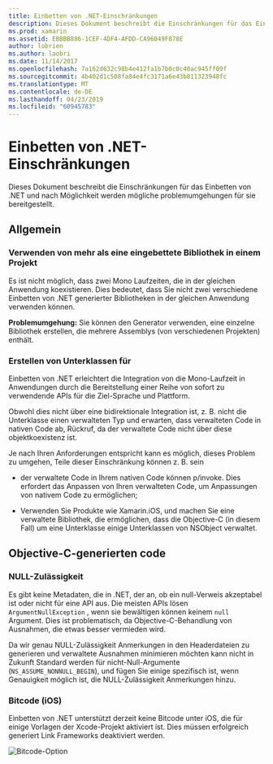 ```yaml
---
title: Einbetten von .NET-Einschränkungen
description: Dieses Dokument beschreibt die Einschränkungen für das Einbetten von .NET, das Tool, das Ihnen ermöglicht, die .NET Code in anderen Programmiersprachen nutzen.
ms.prod: xamarin
ms.assetid: EBBBB886-1CEF-4DF4-AFDD-CA96049F878E
author: lobrien
ms.author: laobri
ms.date: 11/14/2017
ms.openlocfilehash: 7a162d632c98b4e412fa1b7b0c0c40ac945ff09f
ms.sourcegitcommit: 4b402d1c508fa84e4fc3171a6e43b811323948fc
ms.translationtype: MT
ms.contentlocale: de-DE
ms.lasthandoff: 04/23/2019
ms.locfileid: "60945783"
---
```

# <a name="net-embedding-limitations"></a>Einbetten von .NET-Einschränkungen

Dieses Dokument beschreibt die Einschränkungen für das Einbetten von .NET und nach Möglichkeit werden mögliche problemumgehungen für sie bereitgestellt.

## <a name="general"></a>Allgemein

### <a name="use-more-than-one-embedded-library-in-a-project"></a>Verwenden von mehr als eine eingebettete Bibliothek in einem Projekt

Es ist nicht möglich, dass zwei Mono Laufzeiten, die in der gleichen Anwendung koexistieren. Dies bedeutet, dass Sie nicht zwei verschiedene Einbetten von .NET generierter Bibliotheken in der gleichen Anwendung verwenden können.

**Problemumgehung:** Sie können den Generator verwenden, eine einzelne Bibliothek erstellen, die mehrere Assemblys (von verschiedenen Projekten) enthält.

### <a name="subclassing"></a>Erstellen von Unterklassen für

Einbetten von .NET erleichtert die Integration von die Mono-Laufzeit in Anwendungen durch die Bereitstellung einer Reihe von sofort zu verwendende APIs für die Ziel-Sprache und Plattform.

Obwohl dies nicht über eine bidirektionale Integration ist, z. B. nicht die Unterklasse einen verwalteten Typ und erwarten, dass verwalteten Code in nativen Code ab, Rückruf, da der verwaltete Code nicht über diese objektkoexistenz ist.

Je nach Ihren Anforderungen entspricht kann es möglich, dieses Problem zu umgehen, Teile dieser Einschränkung können z. B. sein

* der verwaltete Code in Ihrem nativen Code können p/invoke. Dies erfordert das Anpassen von Ihren verwalteten Code, um Anpassungen von nativem Code zu ermöglichen;

* Verwenden Sie Produkte wie Xamarin.iOS, und machen Sie eine verwaltete Bibliothek, die ermöglichen, dass die Objective-C (in diesem Fall) um eine Unterklasse einige Unterklassen von NSObject verwaltet.

## <a name="objective-c-generated-code"></a>Objective-C-generierten code

### <a name="nullability"></a>NULL-Zulässigkeit

Es gibt keine Metadaten, die in .NET, der an, ob ein null-Verweis akzeptabel ist oder nicht für eine API aus. Die meisten APIs lösen `ArgumentNullException` , wenn sie bewältigen können keinem `null` Argument. Dies ist problematisch, da Objective-C-Behandlung von Ausnahmen, die etwas besser vermieden wird.

Da wir genau NULL-Zulässigkeit Anmerkungen in den Headerdateien zu generieren und verwaltete Ausnahmen minimieren möchten kann nicht in Zukunft Standard werden für nicht-Null-Argumente (`NS_ASSUME_NONNULL_BEGIN`), und fügen Sie einige spezifisch ist, wenn Genauigkeit möglich ist, die NULL-Zulässigkeit Anmerkungen hinzu.

### <a name="bitcode-ios"></a>Bitcode (iOS)

Einbetten von .NET unterstützt derzeit keine Bitcode unter iOS, die für einige Vorlagen der Xcode-Projekt aktiviert ist. Dies müssen erfolgreich generiert Link Frameworks deaktiviert werden.

![Bitcode-Option](images/ios-bitcode-option.png)
